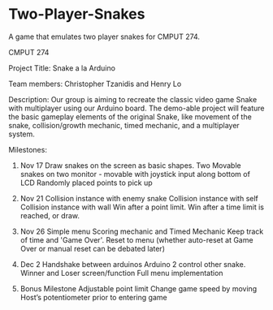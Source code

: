 # Two-Player-Snakes
A game that emulates two player snakes for CMPUT 274.

CMPUT 274

Project Title: Snake a la Arduino

Team members: Christopher Tzanidis and Henry Lo

Description: 
Our group is aiming to recreate the classic video game Snake with multiplayer using our Arduino board. The demo-able project will feature the basic gameplay elements of the original Snake, like movement of the snake, collision/growth mechanic, timed mechanic, and a multiplayer system.

Milestones:
1.    Nov 17
Draw snakes on the screen as basic shapes.
    Two Movable snakes on two monitor -  movable with joystick input along bottom of LCD
    Randomly placed points to pick up

2.    Nov 21
    Collision instance with enemy snake
    Collision instance with self
    Collision instance with wall
Win after a point limit.
Win after a time limit is reached, or draw.

3.    Nov 26
Simple menu
    Scoring mechanic and Timed Mechanic
    Keep track of time and 'Game Over'.
    Reset to menu (whether auto-reset at Game Over or manual reset can be debated later)

4.    Dec 2
    Handshake between arduinos
Arduino 2 control other snake.
Winner and Loser screen/function
    Full menu implementation

5.    Bonus Milestone
Adjustable point limit
Change game speed by moving Host’s potentiometer prior to entering game
